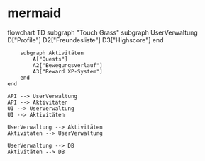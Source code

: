 # mermaid

flowchart TD
    subgraph "Touch Grass"
        subgraph UserVerwaltung
            D["Profile"]
            D2["Freundesliste"]
            D3["Highscore"]
        end

        subgraph Aktivitäten
            A["Quests"]
            A2["Bewegungsverlauf"]
            A3["Reward XP-System"]
        end
    end

    API --> UserVerwaltung
    API --> Aktivitäten
    UI --> UserVerwaltung
    UI --> Aktivitäten

    UserVerwaltung --> Aktivitäten
    Aktivitäten --> UserVerwaltung

    UserVerwaltung --> DB
    Aktivitäten --> DB
